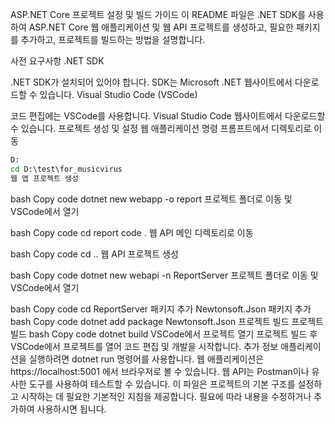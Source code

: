 ASP.NET Core 프로젝트 설정 및 빌드 가이드
이 README 파일은 .NET SDK를 사용하여 ASP.NET Core 웹 애플리케이션 및 웹 API 프로젝트를 생성하고, 필요한 패키지를 추가하고, 프로젝트를 빌드하는 방법을 설명합니다.

사전 요구사항
.NET SDK

.NET SDK가 설치되어 있어야 합니다. SDK는 Microsoft .NET 웹사이트에서 다운로드할 수 있습니다.
Visual Studio Code (VSCode)

코드 편집에는 VSCode를 사용합니다. Visual Studio Code 웹사이트에서 다운로드할 수 있습니다.
프로젝트 생성 및 설정
웹 애플리케이션
명령 프롬프트에서 디렉토리로 이동

```cmd
D:
cd D:\test\for_musicvirus
웹 앱 프로젝트 생성
```

bash
Copy code
dotnet new webapp -o report
프로젝트 폴더로 이동 및 VSCode에서 열기

bash
Copy code
cd report
code .
웹 API
메인 디렉토리로 이동

bash
Copy code
cd ..
웹 API 프로젝트 생성

bash
Copy code
dotnet new webapi -n ReportServer
프로젝트 폴더로 이동 및 VSCode에서 열기

bash
Copy code
cd ReportServer
패키지 추가
Newtonsoft.Json 패키지 추가
bash
Copy code
dotnet add package Newtonsoft.Json
프로젝트 빌드
프로젝트 빌드
bash
Copy code
dotnet build
VSCode에서 프로젝트 열기
프로젝트 빌드 후 VSCode에서 프로젝트를 열어 코드 편집 및 개발을 시작합니다.
추가 정보
애플리케이션을 실행하려면 dotnet run 명령어를 사용합니다.
웹 애플리케이션은 https://localhost:5001 에서 브라우저로 볼 수 있습니다.
웹 API는 Postman이나 유사한 도구를 사용하여 테스트할 수 있습니다.
이 파일은 프로젝트의 기본 구조를 설정하고 시작하는 데 필요한 기본적인 지침을 제공합니다. 필요에 따라 내용을 수정하거나 추가하여 사용하시면 됩니다.
